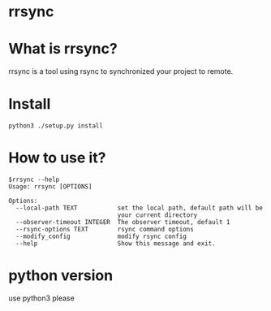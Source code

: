 rrsync
===
# What is rrsync?
rrsync is a tool using rsync to synchronized your project to remote.

# Install
```
python3 ./setup.py install
```

# How to use it?
```
$rrsync --help
Usage: rrsync [OPTIONS]

Options:
  --local-path TEXT           set the local path, default path will be
                              your current directory
  --observer-timeout INTEGER  The observer timeout, default 1
  --rsync-options TEXT        rsync command options
  --modify_config             modify rsync config
  --help                      Show this message and exit.
```

# python version
use python3 please
